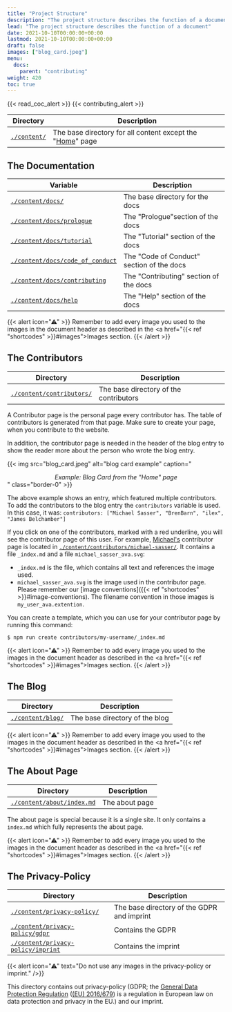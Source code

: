 ```yaml
---
title: "Project Structure"
description: "The project structure describes the function of a document"
lead: "The project structure describes the function of a document"
date: 2021-10-10T00:00:00+00:00
lastmod: 2021-10-10T00:00:00+00:00
draft: false
images: ["blog_card.jpeg"]
menu:
  docs:
    parent: "contributing"
weight: 420
toc: true
---
```


{{< read_coc_alert >}}
{{< contributing_alert >}}

| Directory                                                                                     | Description                                                                                   |
| --------------------------------------------------------------------------------------------- | --------------------------------------------------------------------------------------------- |
| [`./content/`](https://github.com/matrix-python/matrix-python.github.io/tree/master/content/) | The base directory for all content except the "[Home](https://matrix-python.github.io/)" page |


## The Documentation

| Variable                                                                                                                              | Description                               |
| -------------------------------------------------------------------------------------------------------------------------------       | --------------------------------------    |
| [`./content/docs/`](https://github.com/matrix-python/matrix-python.github.io/tree/master/content/docs)                                | The base directory for the docs           |
| [`./content/docs/prologue`](https://github.com/matrix-python/matrix-python.github.io/tree/master/content/docs/prologue)               | The "Prologue"section of the docs         |
| [`./content/docs/tutorial`](https://github.com/matrix-python/matrix-python.github.io/tree/master/content/docs/tutorial)               | The "Tutorial" section of the docs        |
| [`./content/docs/code_of_conduct`](https://github.com/matrix-python/matrix-python.github.io/tree/master/content/docs/code_of_conduct) | The "Code of Conduct" section of the docs |
| [`./content/docs/contributing`](https://github.com/matrix-python/matrix-python.github.io/tree/master/content/docs/contributing)       | The "Contributing" section of the docs    |
| [`./content/docs/help`](https://github.com/matrix-python/matrix-python.github.io/tree/master/content/docs/help)                       | The "Help" section of the docs            |

{{< alert icon="⚠" >}}
Remember to add every image you used to the images in the document header as 
described in the <a href="{{< ref "shortcodes" >}}#images">Images section</a>.
{{< /alert >}}

## The Contributors

| Directory                                                                                                              | Description                            |
| ---------------------------------------------------------------------------------------------------------------------- | -------------------------------------- |
| [`./content/contributors/`](https://github.com/matrix-python/matrix-python.github.io/tree/master/content/contributors) | The base directory of the contributors |

A Contributor page is the personal page every contributor has.
The table of contributors is generated from that page.
Make sure to create your page, when you contribute to the website.

In addition, the contributor page is needed in the 
header of the blog entry to show the reader more about the person 
who wrote the blog entry.

{{< img src="blog_card.jpeg" alt="blog card example" caption="<center><em>Example: Blog Card from the \"Home\" page</em></center>" class="border-0"  >}}

The above example shows an entry, which featured multiple contributors.
To add the contributors to the blog entry the `contributors` variable is used.
In this case, it was:
`contributors: ["Michael Sasser", "BrenBarn", "ilex", "James Belchamber"]`

If you click on one of the contributors, marked with a red underline, you will
see the contributor page of this user. For example,
[Michael's](https://matrix-python.github.io/contributors/michael-sasser/)
contributor page is located in 
[`./content/contributors/michael-sasser/`](https://github.com/matrix-python/matrix-python.github.io/tree/master/content/contributors/michael-sasser/).
It contains a file `_index.md` and a file `michael_sasser_ava.svg`:

- `_index.md` is the file, which contains all text and references the image
  used.
- `michael_sasser_ava.svg` is the image used in the contributor page.
  Please remember our 
  [image conventions]({{< ref "shortcodes" >}}#image-conventions).
  The filename convention in those images is `my_user_ava.extention`.

You can create a template, which you can use for your contributor page by 
running this command: 

`$ npm run create contributors/my-username/_index.md`

{{< alert icon="⚠" >}}
Remember to add every image you used to the images in the document header as 
described in the <a href="{{< ref "shortcodes" >}}#images">Images section</a>.
{{< /alert >}}

## The Blog

| Directory                                                                                              | Description                    |
| ------------------------------------------------------------------------------------------------------ | ------------------------------ |
| [`./content/blog/`](https://github.com/matrix-python/matrix-python.github.io/tree/master/content/blog) | The base directory of the blog |


{{< alert icon="⚠" >}}
Remember to add every image you used to the images in the document header as 
described in the <a href="{{< ref "shortcodes" >}}#images">Images section</a>.
{{< /alert >}}


## The About Page

| Directory                                                                                                                 | Description    |
| ------------------------------------------------------------------------------------------------------------------------- | -------------- |
| [`./content/about/index.md`](https://github.com/matrix-python/matrix-python.github.io/tree/master/content/about/index.md) | The about page |

The about page is special because it is a single site. It only contains
a `index.md` which fully represents the about page.

{{< alert icon="⚠" >}}
Remember to add every image you used to the images in the document header as 
described in the <a href="{{< ref "shortcodes" >}}#images">Images section</a>.
{{< /alert >}}

## The Privacy-Policy

| Directory                                                                                                                                 | Description                                |
| --------------------------------------------------------------------------------------------------------------------------                | ------------------------------------------ |
| [`./content/privacy-policy/`](https://github.com/matrix-python/matrix-python.github.io/tree/master/content/privacy-policy)                | The base directory of the GDPR and imprint |
| [`./content/privacy-policy/gdpr`](https://github.com/matrix-python/matrix-python.github.io/tree/master/content/privacy-policy/gdpr)       | Contains the GDPR                          |
| [`./content/privacy-policy/imprint`](https://github.com/matrix-python/matrix-python.github.io/tree/master/content/privacy-policy/imprint) | Contains the imprint                       |

{{< alert icon="⚠" text="Do not use any images in the privacy-policy or imprint." />}}

This directory contains out privacy-policy (GDPR; the 
[General Data Protection Regulation](https://en.wikipedia.org/wiki/General_Data_Protection_Regulation) 
([(EU) 2016/679](https://eur-lex.europa.eu/eli/reg/2016/679/oj))
is a regulation in European law on data protection and privacy in the EU.)
and our imprint.


<!--vim: set ft=pandoc :-->

